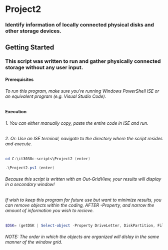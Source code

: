 # Project2
### Identify information of locally connected physical disks and other storage devices.

## Getting Started
### This script was written to run and gather physically connected storage without any user input.

#### Prerequisites
###### To run this program, make sure you're running Windows PowerShell ISE or an equivalent program (e.g. Visual Studio Code). 

#### Execution
###### 1. You can either manually copy, paste the entire code in ISE and run.
###### 2. Or: Use an ISE terminal, navigate to the directory where the script resides and execute.
```Powershell
cd C:\it3038c-scripts\Project2 (enter)
```
```Powershell
.\Project2.ps1 (enter)
```
###### Because this script is written with an *Out-GridView*, your results will display in a secondary window!

###### If wish to keep this program for future use but want to minimize results, you can remove objects within the coding, AFTER *-Property*, and narrow the amount of information you wish to recieve.
```PowerShell
$DSK= (getDSK | Select-object -Property DriveLetter, DiskPartition, FileSystem, Status, VolumeName, Description, DiskSizeGB, FreeSpaceGB , PercentageFree, DiskModel);
``` 
###### NOTE: The order in which the objects are organized will dislay in the same manner of the window grid.

